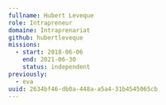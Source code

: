```yaml
---
fullname: Hubert Leveque
role: Intrapreneur
domaine: Intraprenariat
github: hubertleveque
missions:
  - start: 2018-06-06
    end: 2021-06-30
    status: independent
previously:
  - eva
uuid: 2634bf46-db0a-448a-a5a4-31b4545065cb
---
```

